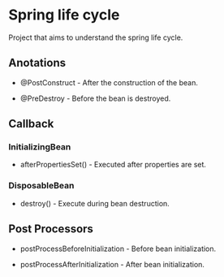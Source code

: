 # Spring life cycle

Project that aims to understand the spring life cycle.


## Anotations

* @PostConstruct -  After the construction of the bean.

* @PreDestroy - Before the bean is destroyed. 

## Callback

### InitializingBean

* afterPropertiesSet() - Executed after properties are set.

### DisposableBean

* destroy() - Execute during bean destruction.

## Post Processors

* postProcessBeforeInitialization - Before bean initialization.

* postProcessAfterInitialization - After bean initialization.